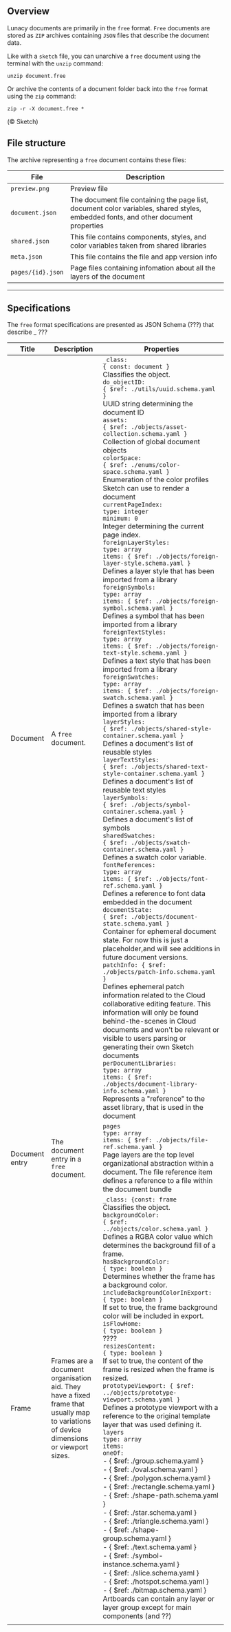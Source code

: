 ## Overview 

Lunacy documents are primarily in the `free` format. `Free` documents are stored as `ZIP` archives containing `JSON` files that describe the document data.

Like with a `sketch` file, you can unarchive a `free` document using the terminal with the `unzip` command:

`unzip document.free`

Or archive the contents of a document folder back into the `free` format using the `zip` command:

`zip -r -X document.free *`

(©️ Sketch)

## File structure

The archive representing a `free` document contains these files:


| File | Description |   
|---------------------------------------------------|-------------------------------------------------------|
| `preview.png` | Preview file |
| `document.json` | The document file containing the page list, document color variables, shared styles, embedded fonts, and other document properties |
| `shared.json` | This file contains components, styles, and color variables taken from shared libraries |
| `meta.json` | This file contains the file and app version info |
| `pages/{id}.json` | Page files containing infomation about all the layers of the document |

----

## Specifications

The `free` format specifications are presented as JSON Schema (???) that describe _ ???

| Title | Description | Properties |
|-------------|-------------|----------------|
| Document | A `free` document. | `_class:` <br>`{ const: document }` <br>Classifies the object.<br> `do_objectID:`<br> `{ $ref: ./utils/uuid.schema.yaml }`<br> UUID string determining the document ID<br>`assets:`<br>`{ $ref: ./objects/asset-collection.schema.yaml }`<br>Collection of global document objects<br>`colorSpace:` <br>`{ $ref: ./enums/color-space.schema.yaml }` <br>Enumeration of the color profiles Sketch can use to render a document<br>`currentPageIndex:`<br>`type: integer`<br>`minimum: 0`<br>Integer determining the current page index.<br>`foreignLayerStyles:`<br>`type: array`<br>`items: { $ref: ./objects/foreign-layer-style.schema.yaml }`<br>Defines a layer style that has been imported from a library<br>`foreignSymbols:`<br>`type: array`<br>`items: { $ref: ./objects/foreign-symbol.schema.yaml }`<br>Defines a symbol that has been imported from a library<br>`foreignTextStyles:`<br>`type: array`<br>`items: { $ref: ./objects/foreign-text-style.schema.yaml }`<br>Defines a text style that has been imported from a library<br>`foreignSwatches:`<br>`type: array`<br>`items: { $ref: ./objects/foreign-swatch.schema.yaml }`<br>Defines a swatch that has been imported from a library<br>`layerStyles: `<br>`{ $ref: ./objects/shared-style-container.schema.yaml }`<br>Defines a document's list of reusable styles<br>`layerTextStyles:` <br>`{ $ref: ./objects/shared-text-style-container.schema.yaml }`<br>Defines a document's list of reusable text styles<br>`layerSymbols: `<br>`{ $ref: ./objects/symbol-container.schema.yaml }`<br>Defines a document's list of symbols<br>`sharedSwatches:` <br>`{ $ref: ./objects/swatch-container.schema.yaml }`<br>Defines a swatch color variable.<br>`fontReferences:`<br>`type: array`<br>`items: { $ref: ./objects/font-ref.schema.yaml }`<br>Defines a reference to font data embedded in the document<br>`documentState:` <br>`{ $ref: ./objects/document-state.schema.yaml }`<br>Container for ephemeral document state. For now this is just a placeholder,and will see additions in future document versions.<br>`patchInfo: { $ref: ./objects/patch-info.schema.yaml }`<br>Defines ephemeral patch information related to the Cloud collaborative editing feature. This information will only be found behind-the-scenes in Cloud documents and won't be relevant or visible to users parsing or generating their own Sketch documents<br>`perDocumentLibraries:`<br>`type: array`<br>`items: { $ref: ./objects/document-library-info.schema.yaml }`<br>Represents a "reference" to the asset library, that is used in the document |
| Document entry | The document entry in a `free` document. | `pages`  <br> `type: array`<br>`items: { $ref: ./objects/file-ref.schema.yaml }` <br> Page layers are the top level organizational abstraction within a document. The file reference item defines a reference to a file within the document bundle |
| Frame |  Frames  are a document organisation aid. They have a fixed frame that usually map to variations of device dimensions or viewport sizes. | `_class: {const: frame` <br>Classifies the object. <br>`backgroundColor:` <br> `{ $ref: ../objects/color.schema.yaml }` <br>  Defines a RGBA color value which determines the background fill of a frame. <br> `hasBackgroundColor:`<br> `{ type: boolean }` <br> Determines whether the frame has a background color. `includeBackgroundColorInExport:`<br> `{ type: boolean }`<br> If set to true, the frame background color will be included in export.<br>`isFlowHome:`<br> `{ type: boolean }`<br> ???? <br>`resizesContent:`<br> `{ type: boolean }`<br> If set to true, the content of the frame is resized when the frame is resized. <br> `prototypeViewport: { $ref: ../objects/prototype-viewport.schema.yaml }` <br> Defines a prototype viewport with a reference to the original template layer that was used defining it. <br>  `layers` <br> `type: array` <br> `items:`<br>`oneOf:`<br>- { $ref: ./group.schema.yaml }<br>- { $ref: ./oval.schema.yaml }<br>- { $ref: ./polygon.schema.yaml }<br>- { $ref: ./rectangle.schema.yaml }<br>- { $ref: ./shape-path.schema.yaml }<br>- { $ref: ./star.schema.yaml }<br>- { $ref: ./triangle.schema.yaml }<br>- { $ref: ./shape-group.schema.yaml }<br>- { $ref: ./text.schema.yaml }<br>- { $ref: ./symbol-instance.schema.yaml }<br>- { $ref: ./slice.schema.yaml }<br>- { $ref: ./hotspot.schema.yaml }<br>- { $ref: ./bitmap.schema.yaml }<br>Artboards can contain any layer or layer group except for main components (and ??) |
|   |   |   |